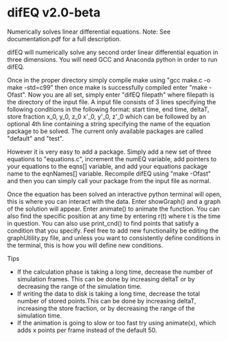 # difEQ v2.0-beta
Numerically solves linear differential equations.
Note: See documentation.pdf for a full description.

difEQ will numerically solve any second order linear differential equation in three dimensions.
You will need GCC and Anaconda python in order to run difEQ.

Once in the proper directory simply compile make using "gcc make.c -o make -std=c99" then once make is successfully compiled enter "make -Ofast". Now you are all set, simply enter "difEQ filepath" where filepath is the directory of the input file. A input file consists of 3 lines specifying the following conditions in the following format:
start time, end time, deltaT, store fraction
x_0, y_0, z_0
x'_0, y'_0, z'_0
which can be followed by an optional 4th line containing a string specifying the name of the equation package to be solved. The current only available packages are called "default" and "test".

However it is very easy to add a package. Simply add a new set of three equations to "equations.c", increment the numEQ variable, add pointers to your equations to the eqns[] variable, and add your equations package name to the eqnNames[] variable. Recompile difEQ using "make -Ofast" and then you can simply call your package from the input file as normal.  

Once the equation has been solved an interactive python terminal will open, this is where you can interact with the data. Enter showGraph() and a graph of the solution will appear. Enter animate() to animate the function. You can also find the specific position at any time by entering r(t) where t is the time in question. You can also use print_cnd() to find points that satisfy a condition that you specify. Feel free to add new functionality be editing the graphUtility.py file, and unless you want to consistently define conditions in the terminal, this is how you will define new conditions.

Tips
* If the calculation phase is taking a long time, decrease the number of simulation frames. This can be done by increasing deltaT or by decreasing the range of the simulation time.
* If writing the data to disk is taking a long time, decrease the total number of stored points.This can be done by increasing deltaT, increasing the store fraction, or by decreasing the range of the simulation time.
* If the animation is going to slow or too fast try using animate(x), which adds x points per frame instead of the default 50.
